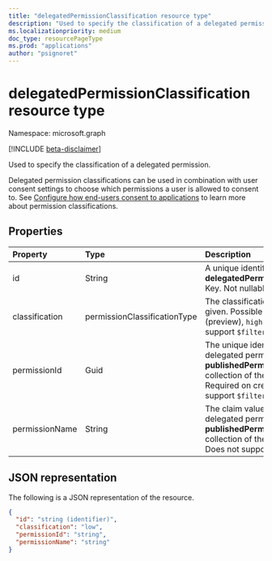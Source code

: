 ```yaml
---
title: "delegatedPermissionClassification resource type"
description: "Used to specify the classification of a delegated permission."
ms.localizationpriority: medium
doc_type: resourcePageType
ms.prod: "applications"
author: "psignoret"
---
```


# delegatedPermissionClassification resource type

Namespace: microsoft.graph

[!INCLUDE [beta-disclaimer](../../includes/beta-disclaimer.md)]

Used to specify the classification of a delegated permission.

Delegated permission classifications can be used in combination with user consent settings to choose which permissions a user is allowed to consent to. See [Configure how end-users consent to applications](/azure/active-directory/manage-apps/configure-user-consent) to learn more about permission classifications.

## Properties

| Property | Type | Description |
|:---------------|:--------|:----------|
| id | String | A unique identifier for the **delegatedPermissionClassification** Key. Not nullable. Read-only. |
| classification | permissionClassificationType | The classification value being given. Possible values: `low`, `medium` (preview), `high` (preview). Does not support `$filter`. |
| permissionId | Guid | The unique identifier (**id**) for the delegated permission listed in the **publishedPermissionScopes** collection of the [servicePrincipal](servicePrincipal.md). Required on create. Does not support `$filter`. |
| permissionName | String | The claim value (**value**) for the delegated permission listed in the **publishedPermissionScopes** collection of the [servicePrincipal](servicePrincipal.md). Does not support `$filter`. |

## JSON representation

The following is a JSON representation of the resource.

<!-- {
  "blockType": "resource",
  "optionalProperties": [

  ],
  "@odata.type": "microsoft.graph.delegatedPermissionClassification"
}-->

```json
{
  "id": "string (identifier)",
  "classification": "low",
  "permissionId": "string",
  "permissionName": "string"
}
```

